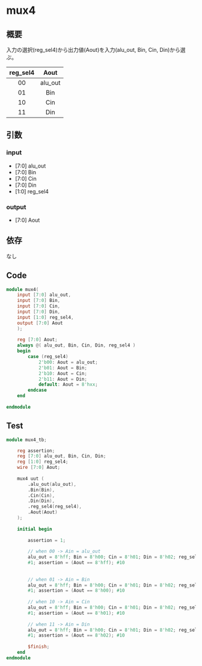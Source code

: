 # mux4

## 概要

入力の選択(reg_sel4)から出力値(Aout)を入力(alu_out, Bin, Cin, Din)から選ぶ。

| reg_sel4 |  Aout   |
| :------: | :-----: |
|    00    | alu_out |
|    01    |   Bin   |
|    10    |   Cin   |
|    11    |   Din   |

## 引数

### input

- [7:0] alu_out
- [7:0] Bin
- [7:0] Cin
- [7:0] Din
- [1:0] reg_sel4

### output

- [7:0] Aout

## 依存

なし

## Code

```verilog
module mux4(
    input [7:0] alu_out,
    input [7:0] Bin,
    input [7:0] Cin,
    input [7:0] Din,
    input [1:0] reg_sel4,
    output [7:0] Aout
    );
    
    reg [7:0] Aout;
    always @( alu_out, Bin, Cin, Din, reg_sel4 )
    begin
        case (reg_sel4)
            2'b00: Aout = alu_out;
            2'b01: Aout = Bin;
            2'b10: Aout = Cin;
            2'b11: Aout = Din;
            default: Aout = 8'hxx;
        endcase
    end
        
endmodule
```

## Test

```verilog
module mux4_tb;

    reg assertion;
    reg [7:0] alu_out, Bin, Cin, Din;
    reg [1:0] reg_sel4;
    wire [7:0] Aout;
    
    mux4 uut (
        .alu_out(alu_out),
        .Bin(Bin),
        .Cin(Cin),
        .Din(Din),
        .reg_sel4(reg_sel4),
        .Aout(Aout)
    );
    
    initial begin
        
        assertion = 1;
        
        // when 00 -> Ain = alu_out
        alu_out = 8'hff; Bin = 8'h00; Cin = 8'h01; Din = 8'h02; reg_sel4 = 2'b00;
        #1; assertion = (Aout == 8'hff); #10
        
        
        // when 01 -> Ain = Bin
        alu_out = 8'hff; Bin = 8'h00; Cin = 8'h01; Din = 8'h02; reg_sel4 = 2'b01;
        #1; assertion = (Aout == 8'h00); #10
        
        // when 10 -> Ain = Cin
        alu_out = 8'hff; Bin = 8'h00; Cin = 8'h01; Din = 8'h02; reg_sel4 = 2'b10;
        #1; assertion = (Aout == 8'h01); #10
        
        // when 11 -> Ain = Din
        alu_out = 8'hff; Bin = 8'h00; Cin = 8'h01; Din = 8'h02; reg_sel4 = 2'b11;
        #1; assertion = (Aout == 8'h02); #10
        
        $finish;
    end
endmodule
```
